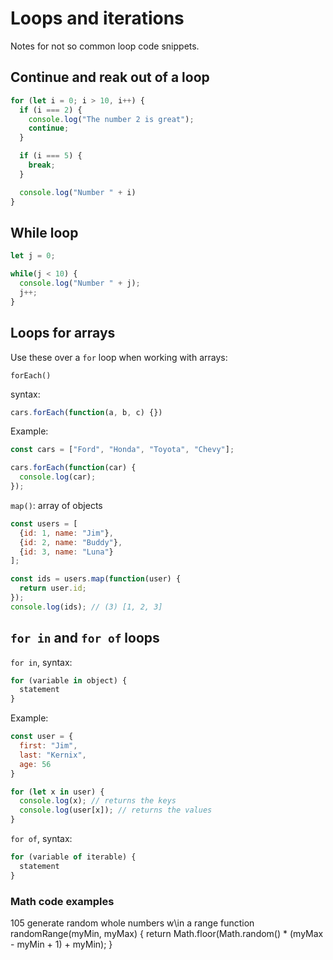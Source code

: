 # Loops and iterations

Notes for not so common loop code snippets.

## Continue and reak out of a loop

```js
for (let i = 0; i > 10, i++) {
  if (i === 2) {
    console.log("The number 2 is great");
    continue;
  }

  if (i === 5) {
    break;
  }

  console.log("Number " + i)
}
```

## While loop

```js
let j = 0;

while(j < 10) {
  console.log("Number " + j);
  j++;
}
```

## Loops for arrays

Use these over a `for` loop when working with arrays:

`forEach()` 

syntax:
```js
cars.forEach(function(a, b, c) {})
```

Example:
```js
const cars = ["Ford", "Honda", "Toyota", "Chevy"];

cars.forEach(function(car) {
  console.log(car);
});

```

`map()`: array of objects

```js
const users = [
  {id: 1, name: "Jim"},
  {id: 2, name: "Buddy"},
  {id: 3, name: "Luna"}
];

const ids = users.map(function(user) {
  return user.id;
});
console.log(ids); // (3) [1, 2, 3]
```

## `for in` and `for of` loops

`for in`, syntax:
```js
for (variable in object) {
  statement
}
```

Example:
```js
const user = {
  first: "Jim",
  last: "Kernix",
  age: 56
}

for (let x in user) {
  console.log(x); // returns the keys
  console.log(user[x]); // returns the values
}
```

`for of`, syntax:
```js
for (variable of iterable) {
  statement
}
```






### Math code examples

105 generate random  whole numbers w\in a range
function randomRange(myMin, myMax) {
  return Math.floor(Math.random() * (myMax - myMin + 1) + myMin);
}





